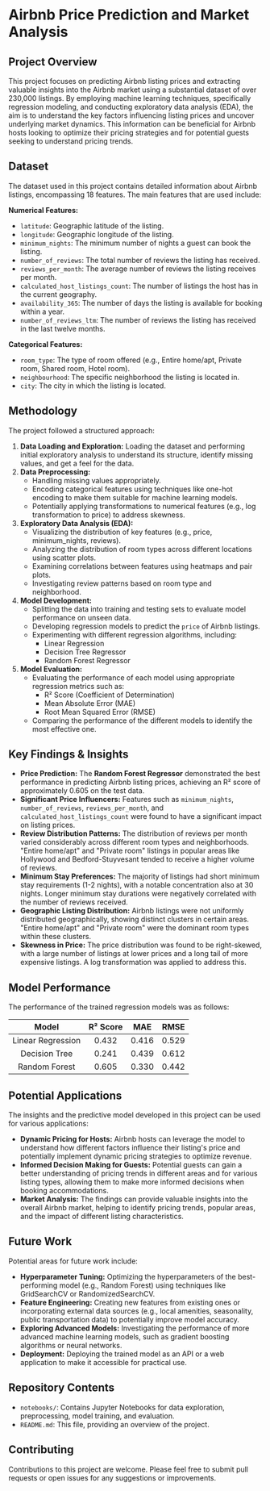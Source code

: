 # Airbnb Price Prediction and Market Analysis

## Project Overview

This project focuses on predicting Airbnb listing prices and extracting valuable insights into the Airbnb market using a substantial dataset of over 230,000 listings. By employing machine learning techniques, specifically regression modeling, and conducting exploratory data analysis (EDA), the aim is to understand the key factors influencing listing prices and uncover underlying market dynamics. This information can be beneficial for Airbnb hosts looking to optimize their pricing strategies and for potential guests seeking to understand pricing trends.

## Dataset

The dataset used in this project contains detailed information about Airbnb listings, encompassing 18 features. The main features that are used include:

**Numerical Features:**

* `latitude`: Geographic latitude of the listing.
* `longitude`: Geographic longitude of the listing.
* `minimum_nights`: The minimum number of nights a guest can book the listing.
* `number_of_reviews`: The total number of reviews the listing has received.
* `reviews_per_month`: The average number of reviews the listing receives per month.
* `calculated_host_listings_count`: The number of listings the host has in the current geography.
* `availability_365`: The number of days the listing is available for booking within a year.
* `number_of_reviews_ltm`: The number of reviews the listing has received in the last twelve months.

**Categorical Features:**

* `room_type`: The type of room offered (e.g., Entire home/apt, Private room, Shared room, Hotel room).
* `neighbourhood`: The specific neighborhood the listing is located in.
* `city`: The city in which the listing is located.

## Methodology

The project followed a structured approach:

1.  **Data Loading and Exploration:** Loading the dataset and performing initial exploratory analysis to understand its structure, identify missing values, and get a feel for the data.
2.  **Data Preprocessing:**
    * Handling missing values appropriately.
    * Encoding categorical features using techniques like one-hot encoding to make them suitable for machine learning models.
    * Potentially applying transformations to numerical features (e.g., log transformation to price) to address skewness.
3.  **Exploratory Data Analysis (EDA):**
    * Visualizing the distribution of key features (e.g., price, minimum\_nights, reviews).
    * Analyzing the distribution of room types across different locations using scatter plots.
    * Examining correlations between features using heatmaps and pair plots.
    * Investigating review patterns based on room type and neighborhood.
4.  **Model Development:**
    * Splitting the data into training and testing sets to evaluate model performance on unseen data.
    * Developing regression models to predict the `price` of Airbnb listings.
    * Experimenting with different regression algorithms, including:
        * Linear Regression
        * Decision Tree Regressor
        * Random Forest Regressor
5.  **Model Evaluation:**
    * Evaluating the performance of each model using appropriate regression metrics such as:
        * R² Score (Coefficient of Determination)
        * Mean Absolute Error (MAE)
        * Root Mean Squared Error (RMSE)
    * Comparing the performance of the different models to identify the most effective one.

## Key Findings & Insights

* **Price Prediction:** The **Random Forest Regressor** demonstrated the best performance in predicting Airbnb listing prices, achieving an R² score of approximately 0.605 on the test data.
* **Significant Price Influencers:** Features such as `minimum_nights`, `number_of_reviews`, `reviews_per_month`, and `calculated_host_listings_count` were found to have a significant impact on listing prices.
* **Review Distribution Patterns:** The distribution of reviews per month varied considerably across different room types and neighborhoods. "Entire home/apt" and "Private room" listings in popular areas like Hollywood and Bedford-Stuyvesant tended to receive a higher volume of reviews.
* **Minimum Stay Preferences:** The majority of listings had short minimum stay requirements (1-2 nights), with a notable concentration also at 30 nights. Longer minimum stay durations were negatively correlated with the number of reviews received.
* **Geographic Listing Distribution:** Airbnb listings were not uniformly distributed geographically, showing distinct clusters in certain areas. "Entire home/apt" and "Private room" were the dominant room types within these clusters.
* **Skewness in Price:** The price distribution was found to be right-skewed, with a large number of listings at lower prices and a long tail of more expensive listings. A log transformation was applied to address this.

## Model Performance

The performance of the trained regression models was as follows:

|         Model        | R² Score |    MAE   |   RMSE  |
|:--------------------:|:--------:|:--------:|:-------:|
|  Linear Regression   |  0.432   |  0.416   |  0.529  |
|     Decision Tree    |  0.241   |  0.439   |  0.612  |
|     Random Forest    |  0.605   |  0.330   |  0.442  |



## Potential Applications

The insights and the predictive model developed in this project can be used for various applications:

* **Dynamic Pricing for Hosts:** Airbnb hosts can leverage the model to understand how different factors influence their listing's price and potentially implement dynamic pricing strategies to optimize revenue.
* **Informed Decision Making for Guests:** Potential guests can gain a better understanding of pricing trends in different areas and for various listing types, allowing them to make more informed decisions when booking accommodations.
* **Market Analysis:** The findings can provide valuable insights into the overall Airbnb market, helping to identify pricing trends, popular areas, and the impact of different listing characteristics.

## Future Work

Potential areas for future work include:

* **Hyperparameter Tuning:** Optimizing the hyperparameters of the best-performing model (e.g., Random Forest) using techniques like GridSearchCV or RandomizedSearchCV.
* **Feature Engineering:** Creating new features from existing ones or incorporating external data sources (e.g., local amenities, seasonality, public transportation data) to potentially improve model accuracy.
* **Exploring Advanced Models:** Investigating the performance of more advanced machine learning models, such as gradient boosting algorithms or neural networks.
* **Deployment:** Deploying the trained model as an API or a web application to make it accessible for practical use.

## Repository Contents

* `notebooks/`: Contains Jupyter Notebooks for data exploration, preprocessing, model training, and evaluation.
* `README.md`: This file, providing an overview of the project.


## Contributing

Contributions to this project are welcome. Please feel free to submit pull requests or open issues for any suggestions or improvements.
